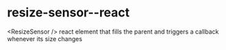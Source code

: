# resize-sensor--react
&lt;ResizeSensor /> react element that fills the parent and triggers a callback whenever its size changes
